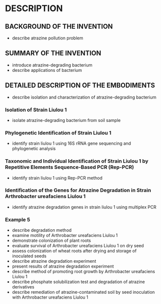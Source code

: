 # DESCRIPTION

## BACKGROUND OF THE INVENTION

- describe atrazine pollution problem

## SUMMARY OF THE INVENTION

- introduce atrazine-degrading bacterium
- describe applications of bacterium

## DETAILED DESCRIPTION OF THE EMBODIMENTS

- describe isolation and characterization of atrazine-degrading bacterium

### Isolation of Strain Liulou 1

- isolate atrazine-degrading bacterium from soil sample

### Phylogenetic Identification of Strain Liulou 1

- identify strain liulou 1 using 16S rRNA gene sequencing and phylogenetic analysis

### Taxonomic and Individual Identification of Strain Liulou 1 by Repetitive Elements Sequence-Based PCR (Rep-PCR)

- identify strain liulou 1 using Rep-PCR method

### Identification of the Genes for Atrazine Degradation in Strain Arthrobacter ureafaciens Liulou 1

- identify atrazine degradation genes in strain liulou 1 using multiplex PCR

### Example 5

- describe degradation method
- examine motility of Arthrobacter ureafaciens Liulou 1
- demonstrate colonization of plant roots
- evaluate survival of Arthrobacter ureafaciens Liulou 1 on dry seed
- assess colonization of wheat roots after drying and storage of inoculated seeds
- describe atrazine degradation experiment
- present results of atrazine degradation experiment
- describe method of promoting root growth by Arthrobacter ureafaciens Liulou 1
- describe phosphate solubilization test and degradation of atrazine derivatives
- describe remediation of atrazine-contaminated soil by seed inoculation with Arthrobacter ureafaciens Liulou 1

